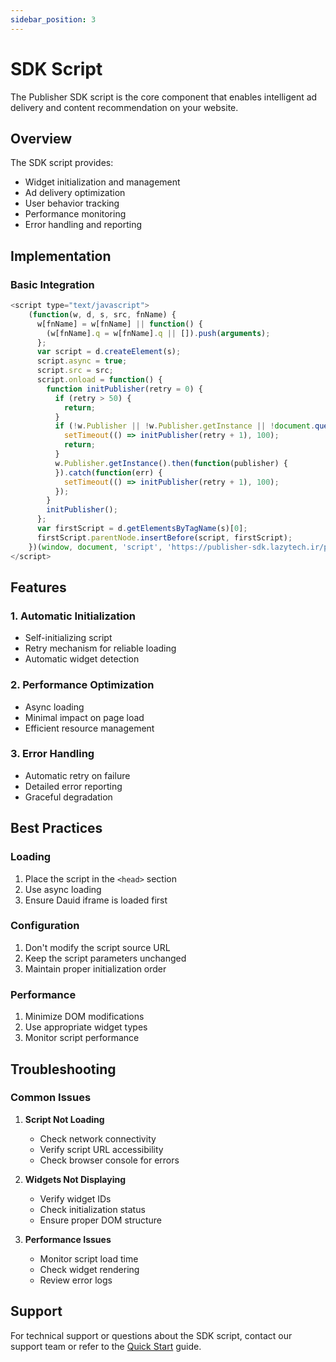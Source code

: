 ```yaml
---
sidebar_position: 3
---
```


# SDK Script

The Publisher SDK script is the core component that enables intelligent ad delivery and content recommendation on your website.

## Overview

The SDK script provides:
- Widget initialization and management
- Ad delivery optimization
- User behavior tracking
- Performance monitoring
- Error handling and reporting

## Implementation

### Basic Integration
```javascript
<script type="text/javascript">
    (function(w, d, s, src, fnName) {
      w[fnName] = w[fnName] || function() {
        (w[fnName].q = w[fnName].q || []).push(arguments);
      };
      var script = d.createElement(s);
      script.async = true;
      script.src = src;
      script.onload = function() {
        function initPublisher(retry = 0) {
          if (retry > 50) {
            return;
          }
          if (!w.Publisher || !w.Publisher.getInstance || !document.querySelector('[dg_widget_id]')) {
            setTimeout(() => initPublisher(retry + 1), 100);
            return;
          }
          w.Publisher.getInstance().then(function(publisher) {
          }).catch(function(err) {
            setTimeout(() => initPublisher(retry + 1), 100);
          });
        }
        initPublisher();
      };
      var firstScript = d.getElementsByTagName(s)[0];
      firstScript.parentNode.insertBefore(script, firstScript);
    })(window, document, 'script', 'https://publisher-sdk.lazytech.ir/publisher.js', 'Publisher');
</script>
```

## Features

### 1. Automatic Initialization
- Self-initializing script
- Retry mechanism for reliable loading
- Automatic widget detection

### 2. Performance Optimization
- Async loading
- Minimal impact on page load
- Efficient resource management

### 3. Error Handling
- Automatic retry on failure
- Detailed error reporting
- Graceful degradation

## Best Practices

### Loading
1. Place the script in the `<head>` section
2. Use async loading
3. Ensure Dauid iframe is loaded first

### Configuration
1. Don't modify the script source URL
2. Keep the script parameters unchanged
3. Maintain proper initialization order

### Performance
1. Minimize DOM modifications
2. Use appropriate widget types
3. Monitor script performance

## Troubleshooting

### Common Issues
1. **Script Not Loading**
   - Check network connectivity
   - Verify script URL accessibility
   - Check browser console for errors

2. **Widgets Not Displaying**
   - Verify widget IDs
   - Check initialization status
   - Ensure proper DOM structure

3. **Performance Issues**
   - Monitor script load time
   - Check widget rendering
   - Review error logs

## Support
For technical support or questions about the SDK script, contact our support team or refer to the [Quick Start](/docs/quick-start) guide. 
